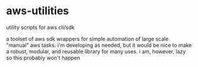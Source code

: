 # aws-utilities
utility scripts for aws cli/sdk

a toolset of aws sdk wrappers for simple automation of large scale "manual" aws tasks. 
i'm developing as needed, but it would be nice to make a robust, modular, and reusable library for many uses. 
i am, however, lazy so this probably won't happen
